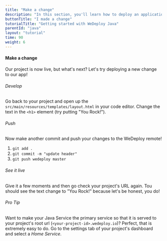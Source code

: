 ```yaml
---
title: "Make a change"
description: "In this section, you'll learn how to deploy an application using WeDeploy Java."
buttonTitle: "I made a change"
tutorialTitle: "Getting started with WeDeploy Java"
parentId: "java"
layout: "tutorial"
time: 90
weight: 6
---
```


#### Make a change

Our project is now live, but what's next? Let's try deploying a new change to our app!

###### Develop

Go back to your project and open up the `src/main/resources/templates/layout.html` in your code editor. Change the text in the `<h1>` element (try putting "You Rock!").

###### Push

Now make another commit and push your changes to the WeDeploy remote!

1. `git add .`
2. `git commit -m "update header"`
3. `git push wedeploy master`

###### See it live

Give it a few moments and then go check your project's URL again. Tou should see the text change to "You Rock!" because let's be honest, you do!

<aside>

###### <span class="icon-16-star"></span> Pro Tip

Want to make your Java Service the primary service so that it is served to your project's root url (`<your-project-id>.wedeploy.io`)? Perfect, that is extremely easy to do. Go to the settings tab of your project's dashboard and select a _Home Service_.

</aside>
